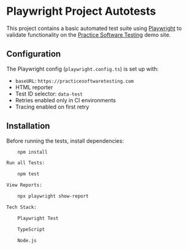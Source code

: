 # Playwright Project Autotests

This project contains a basic automated test suite using [Playwright](https://playwright.dev/) to validate functionality on the [Practice Software Testing](https://practicesoftwaretesting.com/) demo site.

## Configuration

The Playwright config (`playwright.config.ts`) is set up with:

- `baseURL`: `https://practicesoftwaretesting.com`
- HTML reporter
- Test ID selector: `data-test`
- Retries enabled only in CI environments
- Tracing enabled on first retry

## Installation

Before running the tests, install dependencies:

```bash
    npm install

Run all Tests:

    npm test

View Reports:

    npx playwright show-report

Tech Stack:

    Playwright Test

    TypeScript

    Node.js